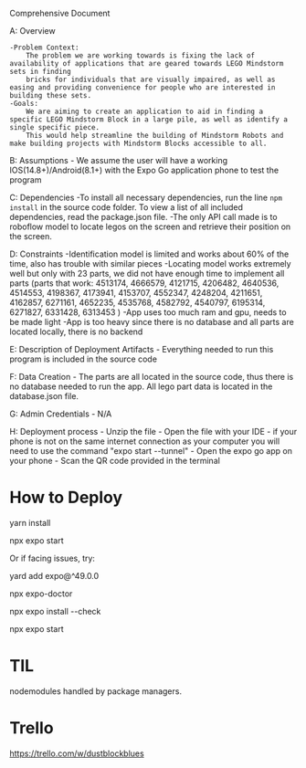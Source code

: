 Comprehensive Document

A: Overview

    -Problem Context:
        The problem we are working towards is fixing the lack of availability of applications that are geared towards LEGO Mindstorm sets in finding 
        bricks for individuals that are visually impaired, as well as easing and providing convenience for people who are interested in building these sets.
    -Goals:
        We are aiming to create an application to aid in finding a specific LEGO Mindstorm Block in a large pile, as well as identify a single specific piece. 
        This would help streamline the building of Mindstorm Robots and make building projects with Mindstorm Blocks accessible to all. 

B: Assumptions
    - We assume the user  will have a working IOS(14.8+)/Android(8.1+) with the Expo Go application phone to test the program

C: Dependencies
    -To install all necessary dependencies, run the line `npm install` in the source code folder. To view a list of all included dependencies, read the package.json file.
    -The only API call made is to roboflow model to locate legos on the screen and retrieve their position on the screen.

D: Constraints
    -Identification model is limited and works about 60% of the time, also has trouble with similar pieces
    -Locating model works extremely well but only with 23 parts, we did not have enough time to implement all parts (parts that work: 4513174, 4666579,  4121715, 4206482, 4640536, 4514553, 4198367, 4173941, 4153707, 4552347, 4248204, 4211651, 4162857, 6271161, 4652235, 4535768, 4582792, 4540797, 6195314, 6271827, 6331428, 6313453   )
    -App uses too much ram and gpu, needs to be made light
    -App is too heavy since there is no database and all parts are located locally, there is no backend

E: Description of Deployment Artifacts
    - Everything needed to run this program is included in the source code

F: Data Creation
    - The parts are all located in the source code, thus there is no database needed to run the app. All lego part data is located in the database.json file.

G: Admin Credentials
    - N/A

H: Deployment process
    - Unzip the file 
    - Open the file with your IDE 
        - if your phone is not on the same internet connection as your computer you will need to use the command "expo start --tunnel"
    - Open the expo go app on your phone
    - Scan the QR code provided in the terminal

# How to Deploy

yarn install

npx expo start

Or if facing issues, try:

yard add expo@^49.0.0

npx expo-doctor

npx expo install --check

npx expo start

# TIL
nodemodules handled by package managers. 

# Trello
https://trello.com/w/dustblockblues
